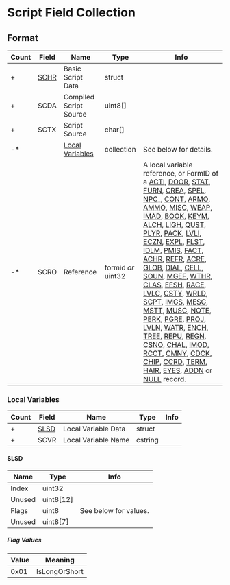 # Script Field Collection

## Format

Count | Field | Name | Type | Info
------|-------|------|------|-----
+ | [SCHR](SCHR.md) | Basic Script Data | struct |
+ | SCDA | Compiled Script Source | uint8[] |
+ | SCTX | Script Source | char[] |
-* | | [Local Variables](#local-variables) | collection | See below for details.
-* | SCRO | Reference | formid *or* uint32 | A local variable reference, or FormID of a [ACTI](../ACTI.md), [DOOR](../DOOR.md), [STAT](../STAT.md), [FURN](../FURN.md), [CREA](../CREA.md), [SPEL](../SPEL.md), [NPC_](../NPC_.md), [CONT](../CONT.md), [ARMO](../ARMO.md), [AMMO](../AMMO.md), [MISC](../MISC.md), [WEAP](../WEAP.md), [IMAD](../IMAD.md), [BOOK](../BOOK.md), [KEYM](../KEYM.md), [ALCH](../ALCH.md), [LIGH](../LIGH.md), [QUST](../QUST.md), [PLYR](../PLYR.md), [PACK](../PACK.md), [LVLI](../LVLI.md), [ECZN](../ECZN.md), [EXPL](../EXPL.md), [FLST](../FLST.md), [IDLM](../IDLM.md), [PMIS](../PMIS.md), [FACT](../FACT.md), [ACHR](../ACHR.md), [REFR](../REFR.md), [ACRE](../ACRE.md), [GLOB](../GLOB.md), [DIAL](../DIAL.md), [CELL](../CELL.md), [SOUN](../SOUN.md), [MGEF](../MGEF.md), [WTHR](../WTHR.md), [CLAS](../CLAS.md), [EFSH](../EFSH.md), [RACE](../RACE.md), [LVLC](../LVLC.md), [CSTY](../CSTY.md), [WRLD](../WRLD.md), [SCPT](../SCPT.md), [IMGS](../IMGS.md), [MESG](../MESG.md), [MSTT](../MSTT.md), [MUSC](../MUSC.md), [NOTE](../NOTE.md), [PERK](../PERK.md), [PGRE](../PGRE.md), [PROJ](../PROJ.md), [LVLN](../LVLN.md), [WATR](../WATR.md), [ENCH](../ENCH.md), [TREE](../TREE.md), [REPU](../REPU.md), [REGN](../REGN.md), [CSNO](../CSNO.md), [CHAL](../CHAL.md), [IMOD](../IMOD.md), [RCCT](../RCCT.md), [CMNY](../CMNY.md), [CDCK](../CDCK.md), [CHIP](../CHIP.md), [CCRD](../CCRD.md), [TERM](../TERM.md), [HAIR](../HAIR.md), [EYES](../EYES.md), [ADDN](../ADDN.md) or [NULL](../NULL.md) record.

### Local Variables


Count | Field | Name | Type | Info
------|-------|------|------|-----
+ | [SLSD](#slsd) | Local Variable Data | struct |
+ | SCVR | Local Variable Name | cstring |

#### SLSD

Name | Type | Info
-----|------|-----
Index | uint32 |
Unused | uint8[12] |
Flags | uint8 | See below for values.
Unused | uint8[7] |

##### Flag Values

Value | Meaning
------|--------
0x01 | IsLongOrShort

